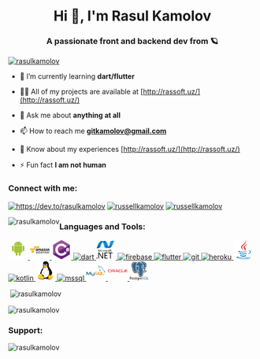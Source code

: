 <h1 align="center">Hi 👋, I'm Rasul Kamolov</h1>
<h3 align="center">A passionate front and backend dev from 🪐</h3>

<p align="left"> <a href="https://github.com/ryo-ma/github-profile-trophy"><img src="https://github-profile-trophy.vercel.app/?username=rasulkamolov" alt="rasulkamolov" /></a> </p>

- 🌱 I’m currently learning **dart/flutter**

- 👨‍💻 All of my projects are available at [http://rassoft.uz/](http://rassoft.uz/)

- 💬 Ask me about **anything at all**

- 📫 How to reach me **gitkamolov@gmail.com**

- 📄 Know about my experiences [http://rassoft.uz/](http://rassoft.uz/)

- ⚡ Fun fact **I am not human**

<h3 align="left">Connect with me:</h3>
<p align="left">
<a href="https://dev.to/https://dev.to/rasulkamolov" target="blank"><img align="center" src="https://cdn.jsdelivr.net/npm/simple-icons@3.0.1/icons/dev-dot-to.svg" alt="https://dev.to/rasulkamolov" height="30" width="40" /></a>
<a href="https://twitter.com/russellkamolov" target="blank"><img align="center" src="https://about.twitter.com/etc/designs/about2-twitter/public/img/favicon.ico" alt="russellkamolov" height="30" width="30" /></a>
<a href="https://instagram.com/russellkamolov" target="blank"><img align="center" src="https://www.instagram.com/static/images/ico/favicon-192.png/68d99ba29cc8.png" alt="russellkamolov" height="30" width="30" /></a>
</p>
<p><img align="left" src="https://github-readme-stats.vercel.app/api/top-langs?username=rasulkamolov&show_icons=true&locale=en&layout=compact" alt="rasulkamolov" /></p>

<h3 align="left">Languages and Tools:</h3>
<p align="left"> <a href="https://developer.android.com" target="_blank"> <img src="https://raw.githubusercontent.com/devicons/devicon/master/icons/android/android-original-wordmark.svg" alt="android" width="40" height="40"/> </a> <a href="https://aws.amazon.com" target="_blank"> <img src="https://raw.githubusercontent.com/devicons/devicon/master/icons/amazonwebservices/amazonwebservices-original-wordmark.svg" alt="aws" width="40" height="40"/> </a> <a href="https://www.w3schools.com/cs/" target="_blank"> <img src="https://raw.githubusercontent.com/devicons/devicon/master/icons/csharp/csharp-original.svg" alt="csharp" width="40" height="40"/> </a> <a href="https://dart.dev" target="_blank"> <img src="https://www.vectorlogo.zone/logos/dartlang/dartlang-icon.svg" alt="dart" width="40" height="40"/> </a> <a href="https://dotnet.microsoft.com/" target="_blank"> <img src="https://raw.githubusercontent.com/devicons/devicon/master/icons/dot-net/dot-net-original-wordmark.svg" alt="dotnet" width="40" height="40"/> </a> <a href="https://firebase.google.com/" target="_blank"> <img src="https://www.vectorlogo.zone/logos/firebase/firebase-icon.svg" alt="firebase" width="40" height="40"/> </a> <a href="https://flutter.dev" target="_blank"> <img src="https://www.vectorlogo.zone/logos/flutterio/flutterio-icon.svg" alt="flutter" width="40" height="40"/> </a> <a href="https://git-scm.com/" target="_blank"> <img src="https://www.vectorlogo.zone/logos/git-scm/git-scm-icon.svg" alt="git" width="40" height="40"/> </a> <a href="https://heroku.com" target="_blank"> <img src="https://www.vectorlogo.zone/logos/heroku/heroku-icon.svg" alt="heroku" width="40" height="40"/> </a> <a href="https://www.java.com" target="_blank"> <img src="https://raw.githubusercontent.com/devicons/devicon/master/icons/java/java-original.svg" alt="java" width="40" height="40"/> </a> <a href="https://kotlinlang.org" target="_blank"> <img src="https://www.vectorlogo.zone/logos/kotlinlang/kotlinlang-icon.svg" alt="kotlin" width="40" height="40"/> </a> <a href="https://www.linux.org/" target="_blank"> <img src="https://raw.githubusercontent.com/devicons/devicon/master/icons/linux/linux-original.svg" alt="linux" width="40" height="40"/> </a> <a href="https://www.microsoft.com/en-us/sql-server" target="_blank"> <img src="https://cdn.worldvectorlogo.com/logos/microsoft-sql-server.svg" alt="mssql" width="40" height="40"/> </a> <a href="https://www.mysql.com/" target="_blank"> <img src="https://raw.githubusercontent.com/devicons/devicon/master/icons/mysql/mysql-original-wordmark.svg" alt="mysql" width="40" height="40"/> </a> <a href="https://www.oracle.com/" target="_blank"> <img src="https://raw.githubusercontent.com/devicons/devicon/master/icons/oracle/oracle-original.svg" alt="oracle" width="40" height="40"/> </a> <a href="https://www.postgresql.org" target="_blank"> <img src="https://raw.githubusercontent.com/devicons/devicon/master/icons/postgresql/postgresql-original-wordmark.svg" alt="postgresql" width="40" height="40"/> </a> </p>


<p>&nbsp;<img align="center" src="https://github-readme-stats.vercel.app/api?username=rasulkamolov&show_icons=true&theme=tokyonight&locale=en" alt="rasulkamolov" /></p>

<p><img align="center" src="https://github-readme-streak-stats.herokuapp.com/?user=rasulkamolov&" alt="rasulkamolov" /></p>
<h3 align="left">Support:</h3>
<p><a href="https://www.buymeacoffee.com/rasulkamolov"> <img align="left" src="https://cdn.buymeacoffee.com/buttons/v2/default-yellow.png" height="50" width="210" alt="rasulkamolov" /></a></p><br><br>


